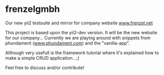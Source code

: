 frenzelgmbh
===========

Our new yii2 testsuite and mirror for company website www.frenzel.net

This project is based upon the yii2-dev version. It will be the new website for our company...
Currently we are playing around with snippets from phundament (www.phundament.com) and the "vanilla-app".

Although very usefull is the framework tutorial where it's explained how to make a simple CRUD application...;)

Feel free to discuss and/or contribute!
